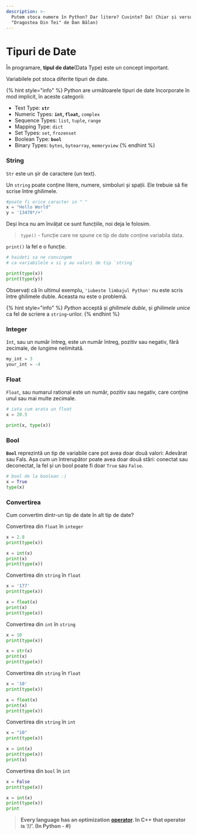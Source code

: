 ```yaml
---
description: >-
  Putem stoca numere în Python? Dar litere? Cuvinte? Da! Chiar și versuri
  "Dragostea Din Tei" de Dan Bălan)
---
```


# Tipuri de Date

În programare, **tipul de date**\(Data Type\) este un concept important.

Variabilele pot stoca diferite tipuri de date.

{% hint style="info" %}
Python are următoarele tipuri de date încorporate în mod implicit, în aceste categorii:

* Text Type: **`str`**
* Numeric Types: **`int`, `float`,** `complex`
* Sequence Types: `list`, `tuple`, `range`
* Mapping Type: `dict`
* Set Types: `set`, `frozenset`
* Boolean Type: **`bool`**
* Binary Types: `bytes`, `bytearray`, `memoryview`
{% endhint %}

###  S**tring**

`Str` este un șir de caractere \(un text\).

 Un `string` poate conține litere, numere, simboluri și spații. Ele trebuie să fie scrise între ghilimele.

```python
#poate fi orice caracter in " "
x = "Hello World" 
y = '13478*/+'
```

Deși înca nu am învățat ce sunt funcțiile, noi deja le folosim.

> `type()` - funcție care ne spune ce tip de date conține variabila data.

`print()` la fel e o funcție.

```python
# haideti sa ne convingem 
# ca variabilele x si y au valori de tip `string`

print(type(x))
print(type(y))
```

Observați că în ultimul exemplu, `'iubeste limbajul Python'` nu este scris între ghilimele duble. Aceasta nu este o problemă.

{% hint style="info" %}
_Python_ acceptă și _ghilimele duble_, și _ghilimele unice_ ca fel de scriere a `string`-urilor.
{% endhint %}

###  **Integer**

`Int`, sau un număr întreg, este un număr întreg, pozitiv sau negativ, fără zecimale, de lungime nelimitată.

```python
my_int = 3
your_int = -4
```

### Float

 `Float`, sau numarul rational este un număr, pozitiv sau negativ, care conține unul sau mai multe zecimale.

```python
# iata cum arata un float
x = 20.5 

print(x, type(x))
```

### Bool

 **`Bool`** reprezintă un tip de variabile care pot avea doar două valori: Adevărat sau Fals. Așa cum un întrerupător poate avea doar două stări: conectat sau deconectat, la fel și un bool poate fi doar `True` sau `False`.

```python
# bool de la boolean :)
x = True
type(x)
```

### Convertirea

Cum convertim dintr-un tip de date în alt tip de date?

Convertirea din `float`  în `integer`

```python
x = 2.8
print(type(x))

x = int(x)
print(x)
print(type(x))
```

Convertirea din `string` în `float`

```python
x = '177'
print(type(x))

x = float(x)
print(x)
print(type(x))
```

Convertirea din `int`  în  `string`

```python
x = 10
print(type(x))

x = str(x)
print(x)
print(type(x))
```

Convertirea din `string`  în  `float`

```python
x = '10'
print(type(x))

x = float(x)
print(x)
print(type(x))
```

Convertirea din `string`  în  `int`

```python
x = "10"
print(type(x))

x = int(x)
print(type(x))
print(x)
```

Convertirea din `bool`  în  `int`

```python
x = False
print(type(x))

x = int(x)
print(type(x))
print
```



> **Every language has an optimization** [**operator**](operatori.md)**. In C++ that operator is ‘//’. \(In Python - \#\)**

